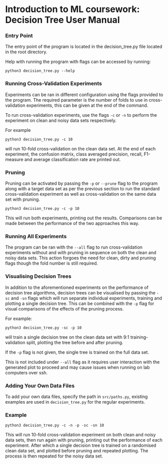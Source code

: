 # Introduction to ML coursework: Decision Tree User Manual

### Entry Point
The entry point of the program is located in the decision_tree.py file located
in the root directory.

Help with running the program with flags can be accessed by running:

    python3 decision_tree.py --help

### Running Cross-Validation Experiments
Experiments can be ran in different configuration using the flags provided to the program. The required parameter is the number of folds to use in cross-validation experiments, this can be given at the end of the command.

To run cross-validation experiments, use the flags `-c` or `-n` to perform the experiment on clean and noisy data sets respectively.

For example

    python3 decision_tree.py -c 10

will run 10-fold cross-validation on the clean data set. At the end of each experiment, the confusion matrix, class averaged precision, recall, F1-measure and average classification rate are printed out.

### Pruning
Pruning can be activated by passing the `-p` or `--prune` flag to the program along with a target data set as per the previous section to run the standard cross-validation experiment as well as cross-validation on the same data set with pruning.

    python3 decision_tree.py -c -p 10

This will run both experiments, printing out the results. Comparisons can be made between the performance of the two approaches this way.

### Running All Experiments
The program can be ran with the `--all` flag to run cross-validation experiments without and with pruning in sequence on both the clean and noisy data sets. This action forgoes the need for clean, dirty and pruning flags though the fold number is still required.

### Visualising Decision Trees
In addition to the aforementioned experiments on the performance of decision tree algorithms, decision trees can be visualised by
passing the `-sc` and `-sn` flags which will run separate individual experiments, training and plotting a single decision tree. This can be combined with the `-p` flag for visual comparisons of the effects of the pruning process.

For example:

    python3 decision_tree.py -sc -p 10

will train a single decision tree on the clean data set with 9:1 training-validation split, plotting the tree before and after pruning.

If the `-p` flag is not given, the single tree is trained on the full data set.

This is not included under `--all` flag as it requires user interaction with the generated plot to proceed and may cause issues when running on lab computers over ssh.

### Adding Your Own Data Files
To add your own data files, specify the path in `src/paths.py`, existing
examples are used in `decision_tree.py` for the regular experiments.

### Example

    python3 decision_tree.py -c -n -p -sc -sn 10

This will run 10-fold cross-validation experiment on both clean and noisy data sets, then run again with pruning, printing out the performance of each experiment. After which a single decision tree is trained on a randomised clean data set, and plotted before pruning and repeated plotting. The process is then repeated for the noisy data set.